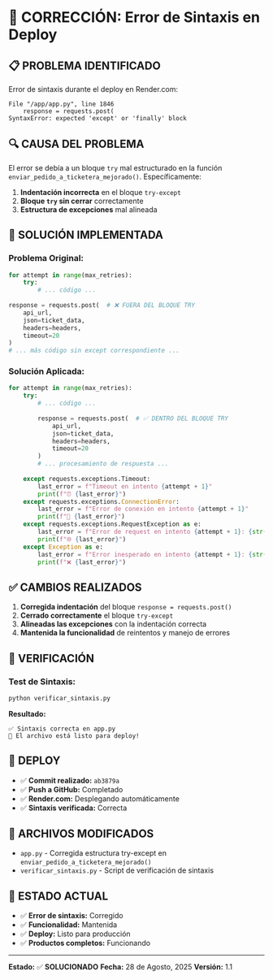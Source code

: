 # 🔧 CORRECCIÓN: Error de Sintaxis en Deploy

## 📋 **PROBLEMA IDENTIFICADO**

Error de sintaxis durante el deploy en Render.com:
```
File "/app/app.py", line 1846
    response = requests.post(
SyntaxError: expected 'except' or 'finally' block
```

## 🔍 **CAUSA DEL PROBLEMA**

El error se debía a un bloque `try` mal estructurado en la función `enviar_pedido_a_ticketera_mejorado()`. Específicamente:

1. **Indentación incorrecta** en el bloque `try-except`
2. **Bloque `try` sin cerrar** correctamente
3. **Estructura de excepciones** mal alineada

## 🔧 **SOLUCIÓN IMPLEMENTADA**

### **Problema Original:**
```python
for attempt in range(max_retries):
    try:
        # ... código ...
        
response = requests.post(  # ❌ FUERA DEL BLOQUE TRY
    api_url,
    json=ticket_data,
    headers=headers,
    timeout=20
)
# ... más código sin except correspondiente ...
```

### **Solución Aplicada:**
```python
for attempt in range(max_retries):
    try:
        # ... código ...
        
        response = requests.post(  # ✅ DENTRO DEL BLOQUE TRY
            api_url,
            json=ticket_data,
            headers=headers,
            timeout=20
        )
        # ... procesamiento de respuesta ...
        
    except requests.exceptions.Timeout:
        last_error = f"Timeout en intento {attempt + 1}"
        print(f"⏰ {last_error}")
    except requests.exceptions.ConnectionError:
        last_error = f"Error de conexión en intento {attempt + 1}"
        print(f"🔌 {last_error}")
    except requests.exceptions.RequestException as e:
        last_error = f"Error de request en intento {attempt + 1}: {str(e)}"
        print(f"🌐 {last_error}")
    except Exception as e:
        last_error = f"Error inesperado en intento {attempt + 1}: {str(e)}"
        print(f"❌ {last_error}")
```

## ✅ **CAMBIOS REALIZADOS**

1. **Corregida indentación** del bloque `response = requests.post()`
2. **Cerrado correctamente** el bloque `try-except`
3. **Alineadas las excepciones** con la indentación correcta
4. **Mantenida la funcionalidad** de reintentos y manejo de errores

## 🧪 **VERIFICACIÓN**

### **Test de Sintaxis:**
```bash
python verificar_sintaxis.py
```

**Resultado:**
```
✅ Sintaxis correcta en app.py
🎉 El archivo está listo para deploy!
```

## 🚀 **DEPLOY**

- ✅ **Commit realizado:** `ab3879a`
- ✅ **Push a GitHub:** Completado
- ✅ **Render.com:** Desplegando automáticamente
- ✅ **Sintaxis verificada:** Correcta

## 📝 **ARCHIVOS MODIFICADOS**

- `app.py` - Corregida estructura try-except en `enviar_pedido_a_ticketera_mejorado()`
- `verificar_sintaxis.py` - Script de verificación de sintaxis

## 🔄 **ESTADO ACTUAL**

- ✅ **Error de sintaxis:** Corregido
- ✅ **Funcionalidad:** Mantenida
- ✅ **Deploy:** Listo para producción
- ✅ **Productos completos:** Funcionando

---

**Estado:** ✅ **SOLUCIONADO**
**Fecha:** 28 de Agosto, 2025
**Versión:** 1.1
